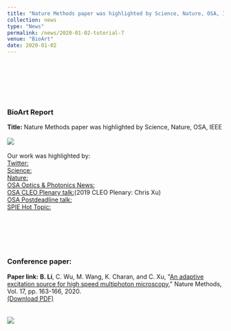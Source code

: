 ```yaml
---
title: "Nature Methods paper was highlighted by Science, Nature, OSA, IEEE"
collection: news
type: "News" 
permalink: /news/2020-01-02-tutorial-7
venue: "BioArt" 
date: 2020-01-02 
---
```

<br/> 
<br/>
<br/>
<br/>
<br/>

### BioArt Report
**Title:**
Nature Methods paper was highlighted by Science, Nature, OSA, IEEE
<br/>
<br/>
<img src='/images/News-2020-12-19.jpg'>
<br/>
<br/>
Our work was highlighted by:
<br/>
[Twitter:](https://twitter.com/naturemethods/status/1201569312433168384)
<br/>
[Science:](https://www.sciencemag.org/features/2018/03/live-cell-imaging-deeper-faster-wider)
<br/>
[Nature:](https://protocolsmethods.springernature.com/users/335666-bo-li/posts/56922-reduction-of-illumination-power-for-multiphoton-microscopy)
<br/>
[OSA Optics & Photonics News:](https://www.osa-opn.org/home/newsroom/2019/may/neural_imaging_deeper_faster_wider)
<br/>
[OSA CLEO Plenary talk:](https://www.cleoconference.org/home/about-cleo/cleo-video-library)(2019 CLEO Plenary: Chris Xu)
<br/>
[OSA Postdeadline talk:](https://www.osapublishing.org/abstract.cfm?URI=CLEO_AT-2018-JTh5C.5)
<br/>
[SPIE Hot Topic:](https://spie.org/news/faster-wider-deeper-imaging-advances-in-focus-at-hot-topics-session-)
<br/>
<br/>
<br/>
<br/>
<br/>
<br/>
### Conference paper:
**Paper link:** **B. Li**, C. Wu, M. Wang, K. Charan, and C. Xu, "[An adaptive excitation source for high speed multiphoton microscopy](https://www.nature.com/articles/s41592-019-0663-9)," Nature Methods, Vol. 17, pp. 163-166, 2020. 
 <br/>[(Download PDF)](http://bo-li-research.github.io/files/Nat_Meth_Bo_2020.pdf)
<br/>
<br/>
<br/>
<img src='/images/News-2020-12-19.png'>

<br/>
<br/>
<br/>




